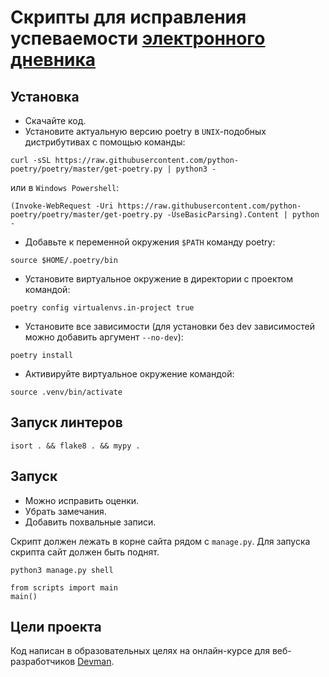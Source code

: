 # Скрипты для исправления успеваемости [электронного дневника](https://github.com/toor09/e-diary) 

## Установка

- Скачайте код.
- Установите актуальную версию poetry в `UNIX`-подобных дистрибутивах с помощью команды:
```
curl -sSL https://raw.githubusercontent.com/python-poetry/poetry/master/get-poetry.py | python3 -
```
или в `Windows Powershell`:
```
(Invoke-WebRequest -Uri https://raw.githubusercontent.com/python-poetry/poetry/master/get-poetry.py -UseBasicParsing).Content | python -
```
- Добавьте к переменной окружения `$PATH` команду poetry:
```
source $HOME/.poetry/bin
```
- Установите виртуальное окружение в директории с проектом командой:
```
poetry config virtualenvs.in-project true
```
- Установите все зависимости (для установки без dev зависимостей можно добавить аргумент `--no-dev`):
```
poetry install
```
- Активируйте виртуальное окружение командой: 
```
source .venv/bin/activate
```

## Запуск линтеров

```
isort . && flake8 . && mypy .
```

## Запуск

- Можно исправить оценки.
- Убрать замечания. 
- Добавить похвальные записи.

Скрипт должен лежать в корне сайта рядом с `manage.py`. Для запуска скрипта сайт должен быть поднят.
```
python3 manage.py shell
```
```python3
from scripts import main
main()
```

## Цели проекта
Код написан в образовательных целях на онлайн-курсе для веб-разработчиков [Devman](https://dvmn.org).
